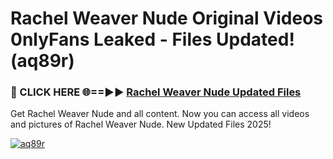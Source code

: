 # Rachel Weaver Nude Original Videos 0nlyFans Leaked - Files Updated! (aq89r)

<h3>🔴 CLICK HERE 🌐==►► <a href="https://tinyurl.com/5h6xmrr3" rel="nofollow">Rachel Weaver Nude Updated Files</a></h3>

Get Rachel Weaver Nude and all content. Now you can access all videos and pictures of Rachel Weaver Nude. New Updated Files 2025!

[![aq89r](https://i.imgur.com/KVD873Z.gif)](https://tinyurl.com/5h6xmrr3)
